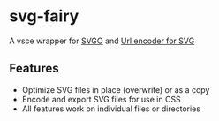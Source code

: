 # svg-fairy

A vsce wrapper for [SVGO](https://github.com/svg/svgo) and [Url encoder for SVG](https://github.com/yoksel/url-encoder/)


## Features

- Optimize SVG files in place (overwrite) or as a copy  
- Encode and export SVG files for use in CSS  
- All features work on individual files or directories  

&nbsp;
